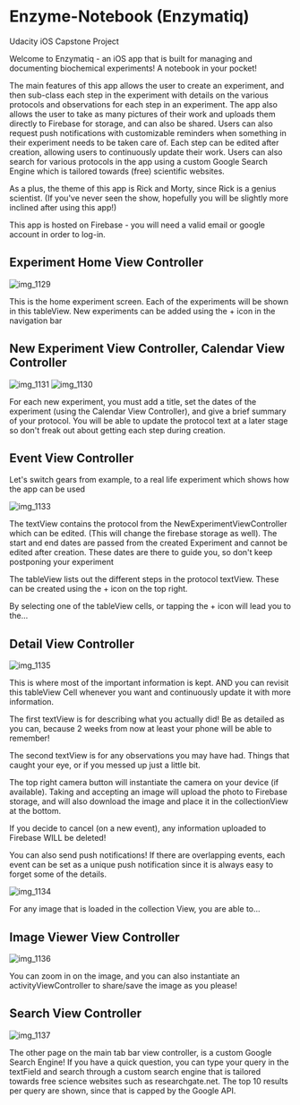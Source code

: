 # Enzyme-Notebook (Enzymatiq)
Udacity iOS Capstone Project

Welcome to Enzymatiq - an iOS app that is built for managing and documenting biochemical experiments! A notebook in your pocket!

The main features of this app allows the user to create an experiment, and then sub-class each step in the experiment with details on the various protocols and observations for each step in an experiment. 
The app also allows the user to take as many pictures of their work and uploads them directly to Firebase for storage, and can also be shared. 
Users can also request push notifications with customizable reminders when something in their experiment needs to be taken care of. 
Each step can be edited after creation, allowing users to continuously update their work. 
Users can also search for various protocols in the app using a custom Google Search Engine which is tailored towards (free) scientific websites.

As a plus, the theme of this app is Rick and Morty, since Rick is a genius scientist. (If you've never seen the show, hopefully you will be slightly more inclined after using this app!)

This app is hosted on Firebase - you will need a valid email or google account in order to log-in.

## Experiment Home View Controller
![img_1129](https://user-images.githubusercontent.com/32831099/37692999-c343c8c8-2c79-11e8-83ae-9093513439f1.PNG)

This is the home experiment screen. Each of the experiments will be shown in this tableView. New experiments can be added using the + icon in the navigation bar

## New Experiment View Controller, Calendar View Controller

![img_1131](https://user-images.githubusercontent.com/32831099/37693019-0629f2ac-2c7a-11e8-8f75-6c1483dfc612.PNG)
![img_1130](https://user-images.githubusercontent.com/32831099/37693023-1109c86e-2c7a-11e8-99fd-d2009f0c7e27.PNG)

For each new experiment, you must add a title, set the dates of the experiment (using the Calendar View Controller), and give a brief summary of your protocol. You will be able to update the protocol text at a later stage so don't freak out about getting each step during creation.

## Event View Controller

Let's switch gears from example, to a real life experiment which shows how the app can be used

![img_1133](https://user-images.githubusercontent.com/32831099/37693058-62d1520c-2c7a-11e8-8732-65772ce54393.PNG)

The textView contains the protocol from the NewExperimentViewController which can be edited. (This will change the firebase storage as well). The start and end dates are passed from the created Experiment and cannot be edited after creation. These dates are there to guide you, so don't keep postponing your experiment

The tableView lists out the different steps in the protocol textView. These can be created using the + icon on the top right.

By selecting one of the tableView cells, or tapping the + icon will lead you to the...

## Detail View Controller

![img_1135](https://user-images.githubusercontent.com/32831099/37693143-f012b9ee-2c7a-11e8-8096-59317a413196.PNG)

This is where most of the important information is kept. AND you can revisit this tableView Cell whenever you want and continuously update it with more information.

The first textView is for describing what you actually did! Be as detailed as you can, because 2 weeks from now at least your phone will be able to remember!

The second textView is for any observations you may have had. Things that caught your eye, or if you messed up just a little bit.

The top right camera button will instantiate the camera on your device (if available). Taking and accepting an image will upload the photo to Firebase storage, and will also download the image and place it in the collectionView at the bottom.

If you decide to cancel (on a new event), any information uploaded to Firebase WILL be deleted!

You can also send push notifications! If there are overlapping events, each event can be set as a unique push notification since it is always easy to forget some of the details.

![img_1134](https://user-images.githubusercontent.com/32831099/37693284-cffe2c8c-2c7b-11e8-88f2-a5122d254d50.PNG)

For any image that is loaded in the collection View, you are able to...

## Image Viewer View Controller

![img_1136](https://user-images.githubusercontent.com/32831099/37693312-062779a8-2c7c-11e8-9b7c-a8e69bf6c9b5.PNG)

You can zoom in on the image, and you can also instantiate an activityViewController to share/save the image as you please!

## Search View Controller

![img_1137](https://user-images.githubusercontent.com/32831099/37693334-3523c388-2c7c-11e8-8d31-0fc0377ff08b.PNG)

The other page on the main tab bar view controller, is a custom Google Search Engine! If you have a quick question, you can type your query in the textField and search through a custom search engine that is tailored towards free science websites such as researchgate.net. The top 10 results per query are shown, since that is capped by the Google API.


